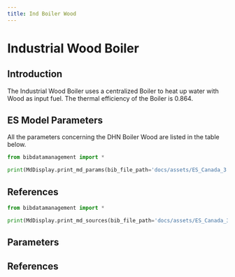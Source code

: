 ```yaml
---
title: Ind Boiler Wood
---
```


# Industrial Wood Boiler

## Introduction

The Industrial Wood Boiler uses a centralized Boiler to heat up water
with Wood as input fuel. The thermal efficiency of the Boiler is 0.864.

## ES Model Parameters

All the parameters concerning the DHN Boiler Wood are listed in the
table below.

```python exec="on"
from bibdatamanagement import *

print(MdDisplay.print_md_params(bib_file_path='docs/assets/ES_Canada_3.bib',filter_entry='IND_BOILER_WOOD'))
```

## References

```python exec="on"
from bibdatamanagement import *

print(MdDisplay.print_md_sources(bib_file_path='docs/assets/ES_Canada_3.bib',filter_entry='IND_BOILER_WOOD'))
```

## Parameters

## References
